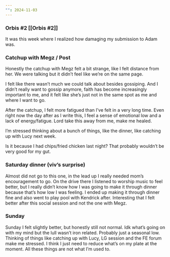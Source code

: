 ```yaml
---
"": 2024-11-03
---
```

### Orbis #2 [[Orbis #2]]

It was this week where I realized how damaging my submission to Adam was.

### Catchup with Megz / Post

Honestly the catchup with Megz felt a bit strange, like I felt distance from her. We were talking but it didn’t feel like we’re on the same page.

I felt like there wasn’t much we could talk about besides gossiping. And I didn’t really want to gossip anymore, faith has become increasingly important to me, and it felt like she’s just not in the same spot as me and where I want to go.

After the catchup, I felt more fatigued than I’ve felt in a very long time. Even right now the day after as I write this, I feel a sense of emotional low and a lack of energy/fatigue. Lord take this away from me, make me healed.

I’m stressed thinking about a bunch of things, like the dinner, like catching up with Lucy next week.

Is it because I had chips/fried chicken last night? That probably wouldn’t be very good for my gut.

### Saturday dinner (viv’s surprise)

Almost did not go to this one, in the lead up I really needed mom’s encouragement to go. On the drive there I listened to worship music to feel better, but I really didn’t know how I was going to make it through dinner because that’s how low I was feeling. I ended up making it through dinner fine and also went to play pool with Kendrick after. Interesting that I felt better after this social session and not the one with Megz.

### Sunday

Sunday I felt slightly better, but honestly still not normal. Idk what’s going on with my mind but the lull wasn’t iron related. Probably just a seasonal low. Thinking of things like catching up with Lucy, LG session and the FE forum make me stressed. I think I just need to reduce what’s on my plate at the moment. All these things are not what I’m used to.